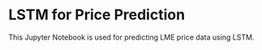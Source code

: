 # LSTM for Price Prediction

This Jupyter Notebook is used for predicting LME price data using LSTM.

